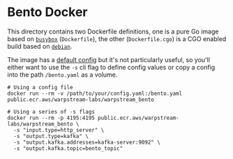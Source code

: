Bento Docker
==============

This directory contains two Dockerfile definitions, one is a pure Go image based on [`busybox`][docker.busybox] (`Dockerfile`), the other (`Dockerfile.cgo`) is a CGO enabled build based on [`debian`][docker.debian].

The image has a [default config][default.config] but it's not particularly useful, so you'll either want to use the `-s` cli flag to define config values or copy a config into the path `/bento.yaml` as a volume.

```shell
# Using a config file
docker run --rm -v /path/to/your/config.yaml:/bento.yaml public.ecr.aws/warpstream-labs/warpstream_bento

# Using a series of -s flags
docker run --rm -p 4195:4195 public.ecr.aws/warpstream-labs/warpstream_bento \
  -s "input.type=http_server" \
  -s "output.type=kafka" \
  -s "output.kafka.addresses=kafka-server:9092" \
  -s "output.kafka.topic=bento_topic"
```

[docker.busybox]: https://hub.docker.com/_/busybox/
[docker.debian]: https://hub.docker.com/_/debian
[default.config]: ../config/docker.yaml
